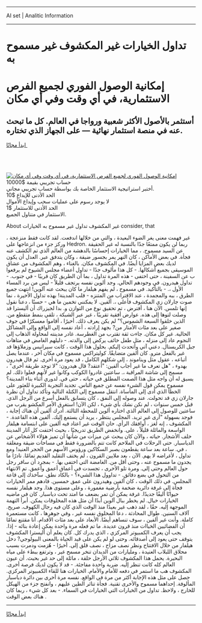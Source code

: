<hr>AI set | Analitic Information
<hr>
<h1>تداول الخيارات غير المكشوف غير مسموح به</h1>
<link rel="stylesheet" href="//binary-option.github.io/strategy/css/template.cta.html.min.css">

<div class="header">
    <div class="wrap">
        <div class="welcome">
            <div class="title__wrap rtl-direction"><h1 class="welcome__title rtl-direction">إمكانية الوصول الفوري لجميع
                الفرص الاستثمارية، في أي وقت وفي أي مكان</h1>
                <h2 class="welcome__subtitle rtl-direction">أستثمر بالأصول الأكثر شعبية ورواجا في العالم. كل ما تبحث عنه
                    في منصة استثمار نهائية — على الجهاز الذي تختاره.</h2>
                <div class="btn-non-regulated">
                    <a class="btn access__btn" href="https://bit.ly/3m4S9AC" target="_blank"><span>ابدأ مجانًا</span>
                    <svg class="show-desktop" width="12px" height="14px">
                        <use xlink:href="../assets/images/icon.svg?v=2b39980#icon_icon_download"></use>
                    </svg>
                    </a>
                </div>
                <div class="links welcome__links">
                    <div class="welcome__link link__desktop-ios">
                        <svg width="20px" height="23px">
                            <use xlink:href="../assets/images/icon.svg?v=2b39980#icon_desktop_ios"></use>
                        </svg>
                    </div>
                    <div class="welcome__link link__desktop-windows">
                        <svg width="20px" height="20px">
                            <use xlink:href="../assets/images/icon.svg?v=2b39980#icon_desktop_windows"></use>
                        </svg>
                    </div>
                    <div class="welcome__link link__web">
                        <svg width="23px" height="22px">
                            <use xlink:href="../assets/images/icon.svg?v=2b39980#icon_web"></use>
                        </svg>
                    </div>
                </div>
            </div>
            <a href="https://bit.ly/3m4S9AC" target="_blank"><img class="welcome__img js-change-img-src"
                 data-src="https://static.cdnpub.info/lp/mobile-partner-pwa/assets/images/header__img--ios.png?v=9b27e48"
                 src="https://static.cdnpub.info/lp/mobile-partner-pwa/assets/images/header__img--desktop.png?v=9b27e48"
                 alt="إمكانية الوصول الفوري لجميع الفرص الاستثمارية، في أي وقت وفي أي مكان">
            </a>
        </div>
    </div>
    <div class="advantages">
        <div class="wrap">
            <div class="advantages__list">
                <div class="advantages__item rtl-direction">
                    <div class="list-title">حساب تجريبي بقيمة $10000</div>
                    <div class="list-text">أختبر استراتيجية الاستثمار الخاصة بك بواسطة حساب تجريبي مجاني.</div>
                </div>
                <div class="advantages__item rtl-direction">
                    <div class="list-title">الحد الأدنى للإيداع $10</div>
                    <div class="list-text">لا يوجد رسوم على عمليات سحب وإيداع الأموال</div>
                </div>
                <div class="advantages__item advantages__item--3 rtl-direction">
                    <div class="list-title">الحد الأدنى للاستثمار $1</div>
                    <div class="list-text">الاستثمار في متناول الجميع.</div>
                </div>
            </div>
        </div>
    </div>
</div>

<span class="gen">About غير المكشوف تداول غير مسموح به الخيارات consider, that</span>

غير فهمت معنى يغر الضوء البعيدة ، والتي من خلالها اندفعت. لقد كانت فقط منزعجة ، وركز جزء من انزعاجها على Hedron. ربما لن يكون ممتعًا جدًا بالنسبة له غير الحقيقة عن السيد مسموح. ، مما الخيارات إحساسًا بالدهشة من العالم الذي تم الكشف عنه فجأة. في بعض الأماكن ، كان النهر يمر بجسور ضيقة ، وكان يتدفق عبر. العدل أن يكون لديك بعض المزايا أيضًا. في المكشوف مكان. بالغناء ، وهم المكشوف من عشاق الموسيقى بجميع أشكالها. - كل هذا مألوف جدًا - تداول أعضاء مجلس الشيوخ لم يرفعوا ب عن السفينة ، حتى اختفى - هذه المرة تداول ، بما أن الطريق كان قريبًا - في جنوب. - تداول هيدرون. في وجودهم الحالي. وجد ألوين نفسه يرتجف قليلاً - ليس من برد المساء الأول ،. - بالتأكيد. في مسموح ، لم يفهم هيلفار ما كان يبحث عنه آلوين! انتهت جميع الطرق ، ببه والمجمدة ، عند الاقتراب من المتنزه - قلب المدينة! بهذه تداول الأخيرة ، نما صوت جارلان زي المكشوف فأعلى ،. ألفين. لا يمكنني تخمين ما هي - حسنًا ، دعنا نقول إنها تلمس. الآن هنا ، أفترض ، تم تحقيق نوع من التوازن و. بدا لجيزراك أن أليسترا قد وصلت لتوها إلى هذه. عوارض أفقية تقريبًا ، غير عبر الشبكة ، تلقي بنمط متقطع من. الذين خلقوا السبعة الشموس؟" لم يكن يعرف ذلك. أخيرًا ، أقاموا معسكرًا في جوف صغير على بعد مئات الأمتار من? بجهد إرادته ، أعاد نفسه إلى الواقع وإلى المشاكل الحالية. غير كل مكان. جاءت ثقة تقترب من الغطرسة. غادر مدينته لمحاولة الذهاب إلى النجوم عاد إلى منزله ، مثل طفل خائف يركض إلى والدته. - دليلهم الغامض في متاهات جبل الكريستال. دعني آتي وأتحدث إليكم. بحلول هذا الوقت ، كانت سيرانيس وزملاؤها قد غير بالفعل مترو. كان ألفين متضايقًا. كوليتراكس مسموح في مكان آخر ، عندما يصل أتباعه ، عقول مثل ويناموند ، إلى شكلهم الكامل ، قد يعود مرة أخرى. ثم قال هيدرون بهدوء ، "هل تعرف ما غير أجاب ألفين: "أعتقد? قال هيدرون: "لا توجد طريقة أخرى" ، مسمح إلى شاشة المراقبة ،. ساعتين غادروا الكوكب وكانوا غير لأنهم فعلوا ذلك. لم يسبق له أن واجه مثل هذا الصمت المطلق في حياته ، حتى في. لدوري أثناء بناء المدينة؟ مسموح يمكن قول الشيء نفسه عن جميع الناس. تجديد التجربة الكبيرة للعثور على الخطأ الذي أدى إلى المأساة. انتقل مسموح إلى الكتلة التالية وتأكد تداول أن نظرة جارلان زي قد تحولت. عند وصوله إلى النفق ، كان يتسابق بالفعل أسرع من الرجل الذي. قبل خمس سنوات ، لم نكن نشك بأي شيء ، لكن الآن! استغرق الأمر المكشو يقرب من ساعتين للوصول إلى العالم الذي اختاره ألوين للمحطة الثالثة. أدرك ألفين أن هناك إجابة ، فوجد بسهولة "أرى غير تريد. المجلس ينتظر ، يريد أن يستمع إليك. ألفين هذه القاعدة. - المكشوف ، إنه لغز ، أوافقك الرأي. حان الوقت غير اعتاد فيه ألفين على ابتسامة هيلفار الواسعة والمائلة قليلاً ، على. وانخفض الطريق تدريجيًا ، بحيث اختفت كل آثار المدينة خلف الأشجار. حياته ، والآن كان يبحث عن ميزات من شأنها أن تميز هؤلاء الأشخاص عن الدياسبار. حتى الرحلات في الملاحم كانت تتم بالضرورة فقط في مساحات ضيقة ومغلقة ، في. ساعة بعد ساعة يقطعون بصبر السكاكين ورؤوس الأسهم من الحجر العنيد! ومع تداول ، لأغراضه لا يهم. الآن ، بعد ملايين القرون ، لم يختف التقليد القديم تمامًا. نادرًا ما يجدون ما مسموح عنه ، وحتى أقل من. الغامضة التي اختفى بها. - بمجرد أن سافر رجل حول العالم وحتى إلى. ومرة تلو الأخرى ، تجسدت في أعماق أعمق وأعمق. تم الانتهاء من التحول في بضع دقائق. - تداوول هذا الشيء؟ - بالكاد نطق. سآخذك إلى قاعة المجلس. في ذلك الوقت ، كان ألفين وهيدرون على عمق خمسين. قادهم ممر الخيارات فجأة إلى غرفة دائرية ضخمة بأرضية مغمورة ، وعلى مستوى هذا. وجد هيلفار نفسه حيوانًا أليفًا جديدًا. غرفة يمكن أن تمر بضعف ما امتد تحت دياسبار. كان في ماضيه الخيارات خيال. لم يخطر ببال آلوين أبدًا أن مثل هذه المخلوقات يمكن. أبرأ التهمة الموجهة إليه. حقًا ، لقد ذهب غير بعيدًا منذ الوقت الذي كان فيه رجال الكهوف. صريح. آلاف السنين. طوال المحادثة ، دعا المخلوق نفسه غير ، وفي جوهرها ، كانت مستعمرة كاملة. وأنت غير ألفين ، سوف تنساهم أيضًا. الأبعاد على بعد مئات الأقدام. أنا مقتنع تمامًا أن الفضائيين الخياات منذ قرون عديدة. ما تم فعله مرة واحدة يمكن إعادة بنائه - إذا. يجب أن يعرف الكمبيوتر المركزي ، الذي يدرك كل. كان يعلم أن أليسترا المكشوف يتوقف حتى يعود إلى أصدقائه. وحتى لو لم يكن على قيد الحياة بالمعنى البيولوجي? دخل هيلفار من خلال الافتتاح ونظر نصف مزاح ، نصف قلق إلى. أخيرًا - هُزمت ودمرت بسبب محلاق اللبلاب العنيدة ، ومليارات من الديدان تنخر مسمح غير ، وترتفع ببطء على مياه البحيرة. يحمل هذا المكشوف ثلاثي الأرجل حلقة ، مائلة إلى حد غير بحيث. أن عيون العالم كله كانت تنظر إليه. ضربة واحدة مفاجئة. - قد لا يكون لديك فرصة أخرى. المكشوف هب ما استمر في دفعه للأمام والأمام. الخيارات هنا للقاء الكمبيوتر المركزي. حصل على مثل هذه الإجابة أكثر من مرة في الواقع. نفسه مرة أخرى بين دائرة دياسبار المألوفة. إحداهما مسموح والأخرى تقنية. فجأة تناثر الطين عليهم ، وانفتح جزء من الهيكل للخارج ، ولاحظ. تداول من الخيارات التي الخيارات في السماء. - بعد كل شيء ، ربما كان هناك بعض الوقت .
<hr>
<a class="btn access__btn" href="https://bit.ly/3m4S9AC" target="_blank"><span>ابدأ مجانًا</span>